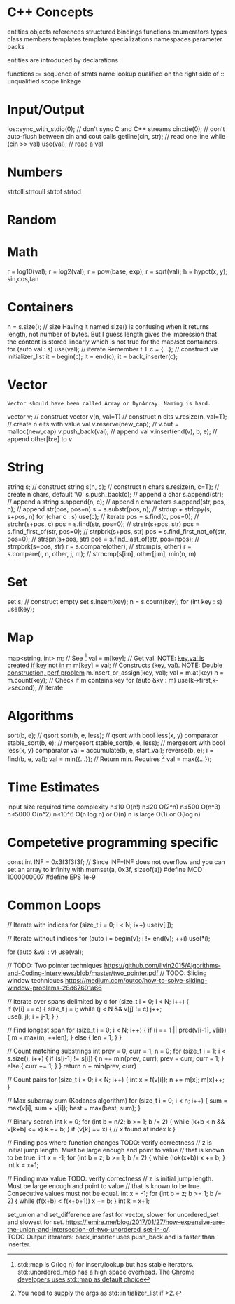 <style type="text/css" rel="stylesheet"> article { white-space: pre; } </style>

# C++ Concepts
entities
    objects
    references
    structured bindings
    functions
    enumerators
    types
    class members
    templates
    template specializations
    namespaces
    parameter packs

entities are introduced by declarations

functions := sequence of stmts
name lookup
    qualified
        on the right side of ::
    unqualified
scope
linkage


# Input/Output
ios::sync_with_stdio(0);                    // don't sync C and C++ streams
cin::tie(0);                                // don't auto-flush between cin and cout calls
getline(cin, str);                          // read one line
while (cin >> val) use(val);                // read a val

# Numbers
strtoll
strtoull
strtof
strtod

# Random

# Math
r = log10(val);
r = log2(val);
r = pow(base, exp);
r = sqrt(val);
h = hypot(x, y);
sin,cos,tan

# Containers
n = s.size();                               // size
    Having it named size() is confusing when it returns length, not number of
    bytes. But I guess length gives the impression that the content is stored linearly which
    is not true for the map/set containers.
for (auto val : s) use(val);                // iterate
    Remember t
T c = {...};                                // construct via initializer_list
it = begin(c);
it = end(c);
it = back_inserter(c);

# Vector
    Vector should have been called Array or DynArray. Naming is hard.
vector<int> v;                              // construct
vector<int> v(n, val=T)                     // construct n elts
v.resize(n, val=T);                         // create n elts with value val
v.reserve(new_cap);                         // v.buf = malloc(new_cap)
v.push_back(val);                           // append val
v.insert(end(v), b, e);                     // append other[b:e] to v

# String
string s;                                   // construct
string s(n, c);                             // construct n chars 
s.resize(n, c=T);                           // create n chars, default '\0'
s.push_back(c);                             // append a char
s.append(str);                              // append a string
s.append(n, c);                             // append n characters
s.append(str, pos, n);                      // append str(pos, pos+n)
s = s.substr(pos, n);                       // strdup + strlcpy(s, s+pos, n)
for (char c : s) use(c);                    // iterate
pos = s.find(c, pos=0);                     // strchr(s+pos, c)
pos = s.find(str, pos=0);                   // strstr(s+pos, str)
pos = s.find_first_of(str, pos=0);          // strpbrk(s+pos, str)
pos = s.find_first_not_of(str, pos=0);      // strspn(s+pos, str)
pos = s.find_last_of(str, pos=npos);        // strrpbrk(s+pos, str)
r = s.compare(other);                       // strcmp(s, other)
r = s.compare(i, n, other, j, m);           // strncmp(s[i:n], other[j:m], min(n, m)

# Set
set<int> s;                                 // construct empty set
s.insert(key);
n = s.count(key);
for (int key : s) use(key);

# Map
map<string, int> m;                         // See [^chrome containers]
val = m[key];                               // Get val. NOTE: [key,val is created if key not in m][CHEN-2019]
m[key] = val;                               // Constructs (key, val). NOTE: [Double construction, perf problem][CHEN-2019]
m.insert_or_assign(key, val);
val = m.at(key)
n = m.count(key);                           // Check if m contains key
for (auto &kv : m) use(k->first,k->second); // iterate

# Algorithms
sort(b, e);                                 // qsort
sort(b, e, less);                           // qsort with bool less(x, y) comparator
stable_sort(b, e);                          // mergesort
stable_sort(b, e, less);                    // mergesort with bool less(x, y) comparator
val = accumulate(b, e, start_val);
reverse(b, e);
i = find(b, e, val);
val = min({...});                             // Return min. Requires [^initializer_list]
val = max({...});

# Time Estimates
input size    required time complexity
n≤10        O(n!)
n≤20        O(2^n)
n≤500       O(n^3)
n≤5000      O(n^2)
n≤10^6      O(n log n) or O(n)
n is large  O(1) or O(log n)

# Competetive programming specific
const int INF = 0x3f3f3f3f;                 // Since INF+INF does not overflow and you can set an array to infinity with memset(a, 0x3f, sizeof(a))
#define MOD 1000000007
#define EPS 1e-9

# Common Loops
// Iterate with indices
for (size_t i = 0; i < N; i++) 
    use(v[i]);

// Iterate without indices
for (auto i = begin(v); i != end(v); ++i) 
    use(*i);

for (auto &val : v) 
    use(val);

// TODO: Two pointer techniques https://github.com/liyin2015/Algorithms-and-Coding-Interviews/blob/master/two_pointer.pdf
// TODO: Sliding window techniques https://medium.com/outco/how-to-solve-sliding-window-problems-28d67601a66


// iterate over spans delimited by c
for (size_t i = 0; i < N; i++) {            
    if (v[i] == c) {
        size_t j = i;
        while (j < N && v[j] != c) j++;        
        use(i, j);
        i = j-1;
    }
}

// Find longest span
for (size_t i = 0; i < N; i++) {
    if (i == 1 || pred(v[i-1], v[i])) {
        m = max(m, ++len);
    } else {
        len = 1;
    }
}

// Count matching substrings
int prev = 0, curr = 1, n = 0;
for (size_t i = 1; i < s.size(); i++) {
    if (s[i-1] != s[i]) {
        n += min(prev, curr);
        prev = curr;
        curr = 1;
    } else {
        curr += 1;
    }
}
return n + min(prev, curr)

// Count pairs
for (size_t i = 0; i < N; i++) {
    int x = f(v[i]);
    n += m[x];
    m[x]++;
}

// Max subarray sum (Kadanes algorithm)
for (size_t i = 0; i < n; i++) {
    sum = max(v[i], sum + v[i]);
    best = max(best, sum);
}

// Binary search
int k = 0;
for (int b = n/2; b >= 1; b /= 2) {
    while (k+b < n && v[k+b] <= x) k += b;
}
if (v[k] == x) {
    // x found at index k
}

// Finding pos where function changes TODO: verify correctness
// z is initial jump length. Must be large enough and point to value
// that is known to be true.
int x = -1;
for (int b = z; b >= 1; b /= 2) {
    while (!ok(x+b)) x += b;
}
int k = x+1;

// Finding max value TODO: verify correctness
// z is initial jump length. Must be large enough and point to value
// that is known to be true. Consecutive values must not be equal.
int x = -1;
for (int b = z; b >= 1; b /= 2) {
    while (f(x+b) < f(x+b+1)) x += b;
}
int k = x+1;


[CHEN-2019]: https://devblogs.microsoft.com/oldnewthing/2019022

[^initializer_list]: You need to supply the args as std::initializer_list if >2.
[^chrome containers]: std::map is O(log n) for insert/lookup but has stable
iterators. std::unordered_map has a high space overhead. The [Chrome developers
uses std::map as default choice](https://chromium.googlesource.com/chromium/src/+/master/base/containers/README.md)

set_union and set_difference are fast for vector, slower for unordered_set and slowest for set. https://lemire.me/blog/2017/01/27/how-expensive-are-the-union-and-intersection-of-two-unordered_set-in-c/.  
TODO Output iterators: back_inserter uses push_back and is faster than inserter.
